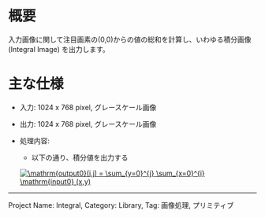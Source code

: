 # 概要

入力画像に関して注目画素の(0,0)からの値の総和を計算し、いわゆる積分画像(Integral Image) を出力します。

# 主な仕様

- 入力: 1024 x 768 pixel, グレースケール画像
- 出力: 1024 x 768 pixel, グレースケール画像
- 処理内容:
  - 以下の通り、積分値を出力する
  
  <a href="https://www.codecogs.com/eqnedit.php?latex=\mathrm{output0}(i,j)&space;=&space;\sum_{y=0}^{j}&space;\sum_{x=0}^{i}&space;\mathrm{input0}&space;(x,y)" target="_blank"><img src="https://latex.codecogs.com/gif.latex?\mathrm{output0}(i,j)&space;=&space;\sum_{y=0}^{j}&space;\sum_{x=0}^{i}&space;\mathrm{input0}&space;(x,y)" title="\mathrm{output0}(i,j) = \sum_{y=0}^{j} \sum_{x=0}^{i} \mathrm{input0} (x,y)" /></a>
  
---
Project Name: Integral, Category: Library, Tag: 画像処理, プリミティブ
